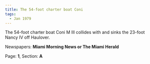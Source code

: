 ```yaml
---  
title: The 54-foot charter boat Coni  
tags:  
  - Jan 1979  
---  
```

  
The 54-foot charter boat Coni M III collides with and sinks the 23-foot Nancy IV off Haulover.  
  
Newspapers: **Miami Morning News or The Miami Herald**  
  
Page: **1**, Section: **A** 
